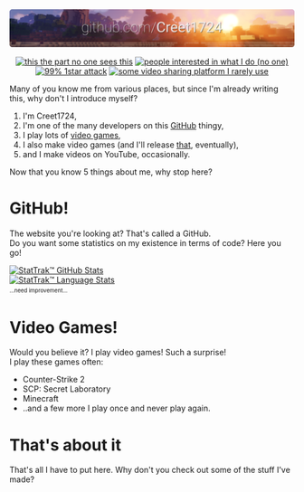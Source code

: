 <picture>
  <source media="(prefers-color-scheme: dark)" srcset="https://github.com/Creet1724/Creet1724/blob/main/banner-night.png?raw=true">
  <img src="https://github.com/Creet1724/Creet1724/blob/main/banner-day.png?raw=true">
</picture>
<div align=center>

[![this the part no one sees this](https://komarev.com/ghpvc/?username=Creet1724&style=for-the-badge)](#) [![people interested in what I do (no one)](https://img.shields.io/github/followers/Creet1724?style=for-the-badge)](#) [![99% 1star attack](https://img.shields.io/github/stars/Creet1724?style=for-the-badge)](#) [![some video sharing platform I rarely use](https://img.shields.io/youtube/channel/subscribers/UC_Mhs9jh-MQI40K6MbkEO5Q?style=for-the-badge&label=YouTube
)](https://youtube.com/@Creet1724)


</div>

Many of you know me from various places, but since I'm already writing this, why don't I introduce myself?

1. I'm Creet1724,
2. I'm one of the many developers on this [GitHub](#github) thingy,
3. I play lots of [video games](#video-games),
5. I also make video games (and I'll release [that](https://scppugame.com/), eventually),
6. and I make videos on YouTube, occasionally.

Now that you know 5 things about me, why stop here?

# GitHub!
The website you're looking at? That's called a GitHub.  
Do you want some statistics on my existence in terms of code? Here you go!

[![StatTrak™ GitHub Stats](https://github-readme-stats.vercel.app/api?username=Creet1724&show_icons=true&theme=transparent)](#)  
[![StatTrak™ Language Stats](https://github-readme-stats.vercel.app/api/top-langs/?username=Creet1724&theme=transparent)](#)  
<sup><sub>...need improvement...</sub></sup>

# Video Games!
Would you believe it? I play video games! Such a surprise!  
I play these games often:
- Counter-Strike 2
- SCP: Secret Laboratory
- Minecraft
- ..and a few more I play once and never play again. 

# That's about it
That's all I have to put here. Why don't you check out some of the stuff I've made?

<!--why are you here?-->
